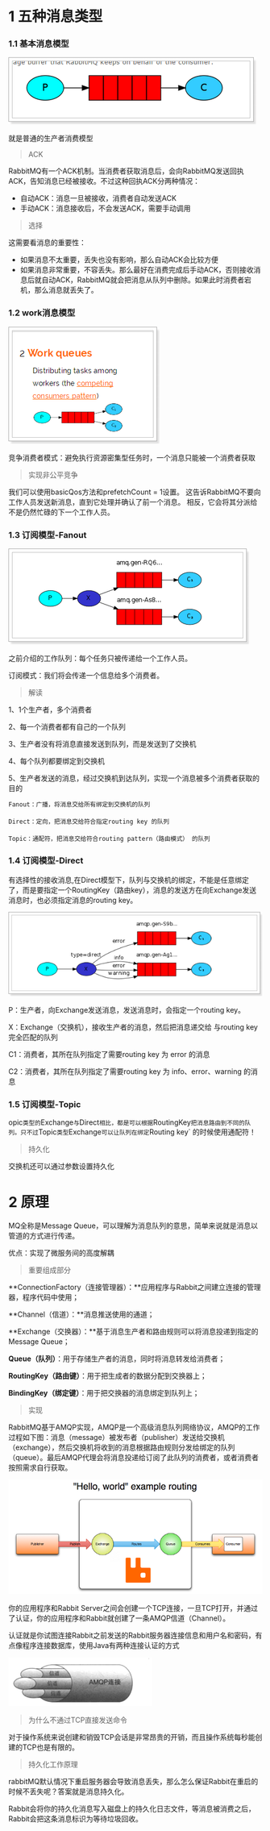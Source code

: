 # 1 五种消息类型

### 1.1 基本消息模型

 ![1532762975546](./assets\1532762975546.png)



就是普通的生产者消费模型



> ACK

RabbitMQ有一个ACK机制。当消费者获取消息后，会向RabbitMQ发送回执ACK，告知消息已经被接收。不过这种回执ACK分两种情况：

- 自动ACK：消息一旦被接收，消费者自动发送ACK
- 手动ACK：消息接收后，不会发送ACK，需要手动调用



> 选择

这需要看消息的重要性：

- 如果消息不太重要，丢失也没有影响，那么自动ACK会比较方便
- 如果消息非常重要，不容丢失。那么最好在消费完成后手动ACK，否则接收消息后就自动ACK，RabbitMQ就会把消息从队列中删除。如果此时消费者宕机，那么消息就丢失了。



### 1.2 work消息模型

![1532765197277](./assets/1532765197277.png)

竞争消费者模式：避免执行资源密集型任务时，一个消息只能被一个消费者获取

> 实现非公平竞争

我们可以使用basicQos方法和prefetchCount = 1设置。 这告诉RabbitMQ不要向工作人员发送新消息，直到它处理并确认了前一个消息。 相反，它会将其分派给不是仍然忙碌的下一个工作人员。



### 1.3 订阅模型-Fanout

![1527086284940](./assets\1527086284940.png)

之前介绍的工作队列：每个任务只被传递给一个工作人员。

订阅模式：我们将会传递一个信息给多个消费者。

> 解读

1、1个生产者，多个消费者

2、每一个消费者都有自己的一个队列

3、生产者没有将消息直接发送到队列，而是发送到了交换机

4、每个队列都要绑定到交换机

5、生产者发送的消息，经过交换机到达队列，实现一个消息被多个消费者获取的目的

```java
Fanout：广播，将消息交给所有绑定到交换机的队列

Direct：定向，把消息交给符合指定routing key 的队列 

Topic：通配符，把消息交给符合routing pattern（路由模式） 的队列
```









### 1.4 订阅模型-Direct

有选择性的接收消息,在Direct模型下，队列与交换机的绑定，不能是任意绑定了，而是要指定一个RoutingKey（路由key），消息的发送方在向Exchange发送消息时，也必须指定消息的routing key。

![1532766437787](./assets\1532766437787.png)



P：生产者，向Exchange发送消息，发送消息时，会指定一个routing key。

X：Exchange（交换机），接收生产者的消息，然后把消息递交给 与routing key完全匹配的队列

C1：消费者，其所在队列指定了需要routing key 为 error 的消息

C2：消费者，其所在队列指定了需要routing key 为 info、error、warning 的消息



### 1.5 订阅模型-Topic

opic`类型的`Exchange`与`Direct`相比，都是可以根据`RoutingKey`把消息路由到不同的队列。只不过`Topic`类型`Exchange`可以让队列在绑定`Routing key` 的时候使用通配符！



> 持久化

交换机还可以通过参数设置持久化



# 2 原理

MQ全称是Message Queue，可以理解为消息队列的意思，简单来说就是消息以管道的方式进行传递。

优点：实现了微服务间的高度解耦



> 重要组成部分

**ConnectionFactory（连接管理器）：**应用程序与Rabbit之间建立连接的管理器，程序代码中使用；

**Channel（信道）：**消息推送使用的通道；

**Exchange（交换器）：**基于消息生产者和路由规则可以将消息投递到指定的 Message Queue； 

**Queue（队列）**：用于存储生产者的消息，同时将消息转发给消费者； 

**RoutingKey（路由键）**：用于把生成者的数据分配到交换器上；

**BindingKey（绑定键）**：用于把交换器的消息绑定到队列上；





>实现

RabbitMQ基于AMQP实现，AMQP是一个高级消息队列网络协议，AMQP的工作过程如下图：消息（message）被发布者（publisher）发送给交换机（exchange），然后交换机将收到的消息根据路由规则分发给绑定的队列（queue）。最后AMQP代理会将消息投递给订阅了此队列的消费者，或者消费者按照需求自行获取。 

![](./assets/1.2.png)



你的应用程序和Rabbit  Server之间会创建一个TCP连接，一旦TCP打开，并通过了认证，你的应用程序和Rabbit就创建了一条AMQP信道（Channel）。

认证就是你试图连接Rabbit之前发送的Rabbit服务器连接信息和用户名和密码，有点像程序连接数据库，使用Java有两种连接认证的方式

![](./assets/1.1.png)



> 为什么不通过TCP直接发送命令

对于操作系统来说创建和销毁TCP会话是非常昂贵的开销，而且操作系统每秒能创建的TCP也是有限的。 



> 持久化工作原理

rabbitMQ默认情况下重启服务器会导致消息丢失，那么怎么保证Rabbit在重启的时候不丢失呢？答案就是消息持久化。

 Rabbit会将你的持久化消息写入磁盘上的持久化日志文件，等消息被消费之后，Rabbit会把这条消息标识为等待垃圾回收。


